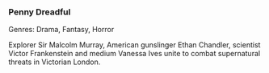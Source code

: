 ### Penny Dreadful

Genres: Drama, Fantasy, Horror

Explorer Sir Malcolm Murray, American gunslinger Ethan Chandler, scientist Victor Frankenstein and medium Vanessa Ives unite to combat supernatural threats in Victorian London.


